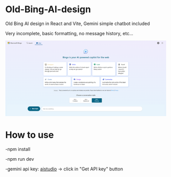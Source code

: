 # Old-Bing-AI-design
Old Bing AI design in React and Vite, Gemini simple chatbot included

Very incomplete, basic formatting, no message history, etc...

![Descrição da imagem](src/assets/image.png)

# How to use

-npm install

-npm run dev

-gemini api key: [aistudio](aistudio.google.com) -> click in "Get API key" button